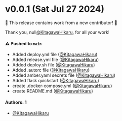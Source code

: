 # v0.0.1 (Sat Jul 27 2024)

:tada: This release contains work from a new contributor! :tada:

Thank you, null[@KitagawaHikaru](https://github.com/KitagawaHikaru), for all your work!

#### ⚠️ Pushed to `main`

- Added deploy.yml file ([@KitagawaHikaru](https://github.com/KitagawaHikaru))
- Added release.yml file ([@KitagawaHikaru](https://github.com/KitagawaHikaru))
- Added deploy.sh file ([@KitagawaHikaru](https://github.com/KitagawaHikaru))
- Added .autorc file ([@KitagawaHikaru](https://github.com/KitagawaHikaru))
- Added amber.yaml secrets file ([@KitagawaHikaru](https://github.com/KitagawaHikaru))
- Added flask quickstart ([@KitagawaHikaru](https://github.com/KitagawaHikaru))
- create .docker-compose.yml ([@KitagawaHikaru](https://github.com/KitagawaHikaru))
- create README.md ([@KitagawaHikaru](https://github.com/KitagawaHikaru))

#### Authors: 1

- [@KitagawaHikaru](https://github.com/KitagawaHikaru)
